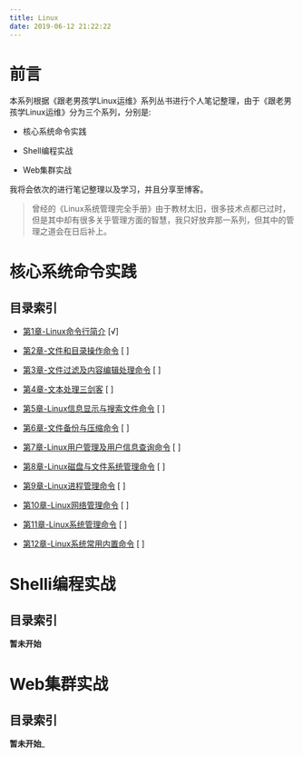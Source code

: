 ```yaml
---
title: Linux
date: 2019-06-12 21:22:22
---
```


# 前言

本系列根据《跟老男孩学Linux运维》系列丛书进行个人笔记整理，由于《跟老男孩学Linux运维》分为三个系列，分别是:

- 核心系统命令实践

- Shell编程实战

- Web集群实战

我将会依次的进行笔记整理以及学习，并且分享至博客。

> 曾经的《Linux系统管理完全手册》由于教材太旧，很多技术点都已过时，但是其中却有很多关乎管理方面的智慧，我只好放弃那一系列，但其中的管理之道会在日后补上。

# 核心系统命令实践

## 目录索引

  - [第1章-Linux命令行简介](/2019/06/15/Linux-Linux命令行简介-0/) [√] 

  - [第2章-文件和目录操作命令](/2019/06/16/Linux-文件和目录操作命令-1) [ ] 

  - [第3章-文件过滤及内容编辑处理命令]() [ ] 

  - [第4章-文本处理三剑客]() [ ] 

  - [第5章-Linux信息显示与搜索文件命令]() [ ] 

  - [第6章-文件备份与压缩命令]() [ ] 

  - [第7章-Linux用户管理及用户信息查询命令]() [ ] 

  - [第8章-Linux磁盘与文件系统管理命令]() [ ] 

  - [第9章-Linux进程管理命令]() [ ] 

  - [第10章-Linux网络管理命令]() [ ] 

  - [第11章-Linux系统管理命令]() [ ] 

  - [第12章-Linux系统常用内置命令]() [ ] 


# Shelli编程实战

## 目录索引

__暂未开始__

# Web集群实战

## 目录索引

__暂未开始___
